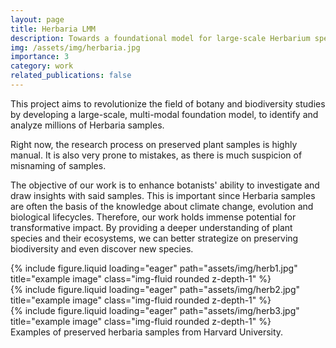 ```yaml
---
layout: page
title: Herbaria LMM
description: Towards a foundational model for large-scale Herbarium specimen recognition.
img: /assets/img/herbaria.jpg
importance: 3
category: work
related_publications: false
---
```


This project aims to revolutionize the field of botany and biodiversity studies by developing a large-scale, multi-modal foundation model, to identify and analyze millions of Herbaria samples.

Right now, the research process on preserved plant samples is highly manual. It is also very prone to mistakes, as there is much suspicion of misnaming of samples.

The objective of our work is to enhance botanists' ability to investigate and draw insights with said samples. This is important since Herbaria samples are often the basis of the knowledge about climate change, evolution and biological lifecycles. Therefore, our work holds immense potential for transformative impact. By providing a deeper understanding of plant species and their ecosystems, we can better strategize on preserving biodiversity and even discover new species.

<div class="row">
    <div class="col-sm mt-3 mt-md-0">
        {% include figure.liquid loading="eager" path="assets/img/herb1.jpg" title="example image" class="img-fluid rounded z-depth-1" %}
    </div>
    <div class="col-sm mt-3 mt-md-0">
        {% include figure.liquid loading="eager" path="assets/img/herb2.jpg" title="example image" class="img-fluid rounded z-depth-1" %}
    </div>
    <div class="col-sm mt-3 mt-md-0">
        {% include figure.liquid loading="eager" path="assets/img/herb3.jpg" title="example image" class="img-fluid rounded z-depth-1" %}
    </div>
</div>
<div class="caption">
    Examples of preserved herbaria samples from Harvard University.
</div>

